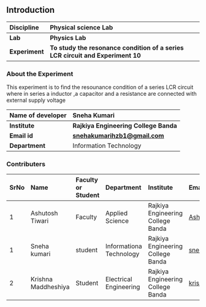## Introduction


<b>Discipline | <b>Physical science Lab
:--|:--|
<b> Lab | <b> Physics Lab
<b> Experiment|     <b> To study the resonance condition of a series LCR circuit and Experiment 10

### About the Experiment 

This experiment is to find the resounance condition of a series LCR circuit where in series a inductor ,a capacitor and a resistance are 
connected with external supply voltage 

<b>Name of developer  | <b>Sneha Kumari 
:--|:--|
<b> Institute | <b> Rajkiya Engineering College Banda
<b> Email id|     <b> snehakumarihzb1@gmail.com  
<b> Department |  Information Technology

### Contributers 

SrNo | Name | Faculty or Student | Department| Institute | Email id
:--|:--|:--|:--|:--|:--|
1 | Ashutosh Tiwari | Faculty  | Applied Science |Rajkiya Engineering College Banda   | Ashutosh.tiwari@recbanda.ac.in
1 | Sneha kumari | student  | Informationa Technology |Rajkiya Engineering College Banda   | snehakumarihzb1@gmail.com 
2 | Krishna Maddheshiya | Student| Electrical Engineering| Rajkiya Engineering College Banda |krishna70680@gmail.com
